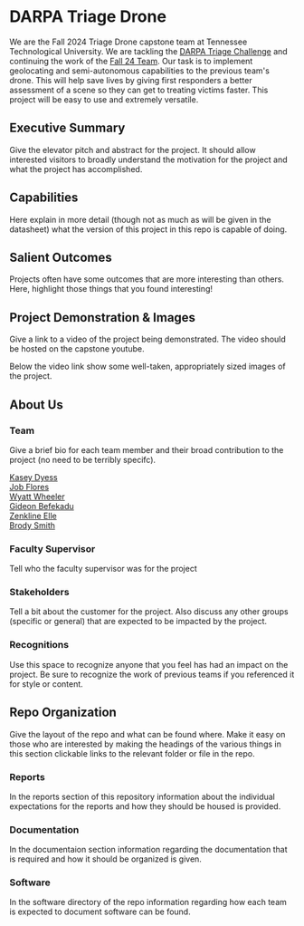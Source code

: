 # DARPA Triage Drone 

We are the Fall 2024 Triage Drone capstone team at Tennessee Technological University. We are tackling the [DARPA Triage Challenge](https://www.darpa.mil/research/challenges/darpa-triage-challenge) and continuing the work of the [Fall 24 Team](https://github.com/TnTech-ECE/F24_Team5_DARPA_Triage_Drone). Our task is to implement geolocating and semi-autonomous capabilities to the previous team's drone. This will help save lives by giving first responders a better assessment of a scene so they can get to treating victims faster. This project will be easy to use and extremely versatile.

## Executive Summary

Give the elevator pitch and abstract for the project. It should allow interested visitors to broadly understand the motivation for the project and what the project has accomplished.


## Capabilities

Here explain in more detail (though not as much as will be given in the datasheet) what the version of this project in this repo is capable of doing.


## Salient Outcomes

Projects often have some outcomes that are more interesting than others. Here, highlight those things that you found interesting!


## Project Demonstration & Images

Give a link to a video of the project being demonstrated. The video should be hosted on the capstone youtube.

Below the video link show some well-taken, appropriately sized images of the project.


## About Us

### Team

Give a brief bio for each team member and their broad contribution to the project (no need to be terribly specifc).

[Kasey Dyess](https://github.com/Kasey-Dyess0)    
[Job Flores](https://github.com/jflores43)    
[Wyatt Wheeler](https://github.com/wewheeler42)    
[Gideon Befekadu](https://github.com/Gideon-B3)    
[Zenkline Elle](https://github.com/ZDElle)    
[Brody Smith](https://github.com/Brody-TTU)    

### Faculty Supervisor

Tell who the faculty supervisor was for the project

### Stakeholders

Tell a bit about the customer for the project. Also discuss any other groups (specific or general) that are expected to be impacted by the project.

### Recognitions

Use this space to recognize anyone that you feel has had an impact on the project. Be sure to recognize the work of previous teams if you referenced it for style or content. 

## Repo Organization

Give the layout of the repo and what can be found where. Make it easy on those who are interested by making the headings of the various things in this section clickable links to the relevant folder or file in the repo.


### Reports

In the reports section of this repository information about the individual expectations for the reports and how they should be housed is provided.

### Documentation

In the documentaion section information regarding the documentation that is required and how it should be organized is given.

### Software

In the software directory of the repo information regarding how each team is expected to document software can be found.
